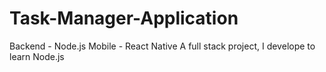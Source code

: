 # Task-Manager-Application
Backend - Node.js
Mobile - React Native
A full stack project, I develope to learn Node.js
